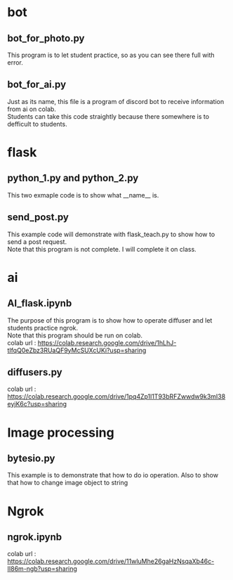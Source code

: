 # bot
## bot_for_photo.py
This program is to let student practice, so as you can see there full with error.
## bot_for_ai.py
Just as its name, this file is a program of discord bot to receive information from ai on colab.<br>
Students can take this code straightly because there somewhere is to defficult to students.

# flask
## python_1.py and python_2.py
This two exmaple code is to show what \_\_name\_\_ is.
## send_post.py
This example code will demonstrate with flask_teach.py to show how to send a post request. <br>
Note that this program is not complete. I will complete it on class. 

# ai
## AI_flask.ipynb
The purpose of this program is to show how to operate diffuser and let students practice ngrok.<br>
Note that this program should be run on colab.<br>
colab url : https://colab.research.google.com/drive/1hLhJ-tIfqQ0eZbz3RUaQF9yMcSUXcUKi?usp=sharing
## diffusers.py
colab url : https://colab.research.google.com/drive/1pq4Zp1l1T93bRFZwwdw9k3mI38eyjK6c?usp=sharing

# Image processing
## bytesio.py
This example is to demonstrate that how to do io operation. Also to show that how to change image object to string

# Ngrok
## ngrok.ipynb
colab url : https://colab.research.google.com/drive/11wluMhe26gaHzNsqaXb46c-II86m-ngb?usp=sharing
